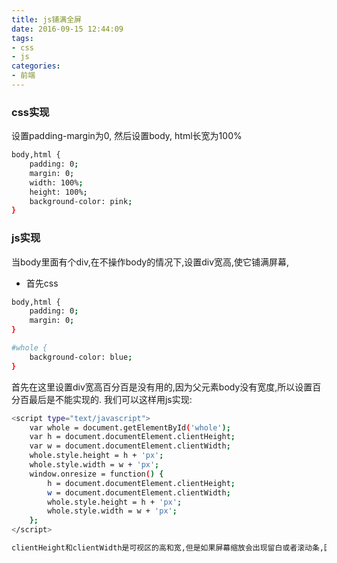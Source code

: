 ```yaml
---
title: js铺满全屏
date: 2016-09-15 12:44:09
tags:
- css
- js
categories:
- 前端
---
```


### css实现
设置padding-margin为0, 然后设置body, html长宽为100%
```bash
body,html {  
    padding: 0;
    margin: 0;
    width: 100%;
    height: 100%;
    background-color: pink;
}
```

### js实现
当body里面有个div,在不操作body的情况下,设置div宽高,使它铺满屏幕,
* 首先css
```bash
body,html {  
    padding: 0;
    margin: 0;
}

#whole {
    background-color: blue;
}
```

首先在这里设置div宽高百分百是没有用的,因为父元素body没有宽度,所以设置百分百最后是不能实现的.
我们可以这样用js实现:
```bash
<script type="text/javascript">
    var whole = document.getElementById('whole');
    var h = document.documentElement.clientHeight;
    var w = document.documentElement.clientWidth;
    whole.style.height = h + 'px';
    whole.style.width = w + 'px';
    window.onresize = function() {
        h = document.documentElement.clientHeight;    
        w = document.documentElement.clientWidth;
        whole.style.height = h + 'px';
        whole.style.width = w + 'px';
    };
</script>

clientHeight和clientWidth是可视区的高和宽,但是如果屏幕缩放会出现留白或者滚动条,因此当window.onresize时触发事件,重新赋值铺满,这样就可以了
